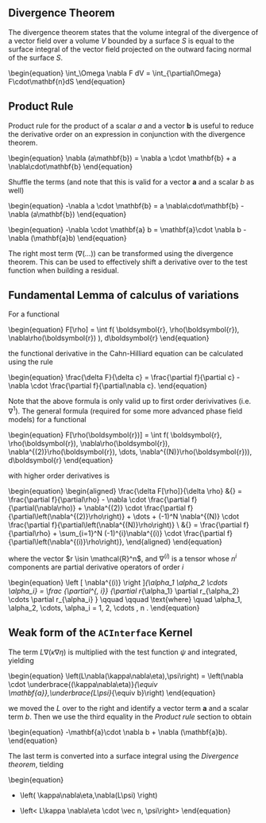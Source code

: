 ## Divergence Theorem

The divergence theorem states that the volume integral of the divergence of a
vector field over a volume $V$ bounded by a surface $S$ is equal to the surface
integral of the vector field projected on the outward facing normal of the
surface $S$.

\begin{equation}
\int_\Omega \nabla F dV = \int_{\partial\Omega} F\cdot\mathbf{n}dS
\end{equation}

## Product Rule

Product rule for the product of a scalar $a$ and a vector $\mathbf{b}$ is useful
to reduce the derivative order on an expression in conjunction with the
divergence theorem.

\begin{equation}
\nabla (a\mathbf{b}) = \nabla a \cdot \mathbf{b} + a \nabla\cdot\mathbf{b}
\end{equation}

Shuffle the terms (and note that this is valid for a vector $\mathbf{a}$ and a
scalar $b$ as well)

\begin{equation}
-\nabla a \cdot \mathbf{b}  =  a \nabla\cdot\mathbf{b} - \nabla (a\mathbf{b})
\end{equation}

\begin{equation}
-\nabla \cdot \mathbf{a} b  = \mathbf{a}\cdot \nabla b - \nabla (\mathbf{a}b)
\end{equation}

The right most term ($\nabla(\dots)$) can be transformed using the divergence
theorem. This can be used to effectively shift a derivative over to the test
function when building a residual.

## Fundamental Lemma of calculus of variations

For a functional

\begin{equation}
F[\rho] = \int f( \boldsymbol{r}, \rho(\boldsymbol{r}), \nabla\rho(\boldsymbol{r}) )\, d\boldsymbol{r}
\end{equation}

the functional derivative in the Cahn-Hilliard equation can be calculated using
the rule

\begin{equation}
\frac{\delta F}{\delta c} = \frac{\partial f}{\partial c} - \nabla \cdot \frac{\partial f}{\partial\nabla c}.
\end{equation}

Note that the above formula is only valid up to first order derivivatives (i.e.
$\nabla^1$). The general formula (required for some more advanced phase field
models) for a functional

\begin{equation}
F[\rho(\boldsymbol{r})] = \int f( \boldsymbol{r}, \rho(\boldsymbol{r}), \nabla\rho(\boldsymbol{r}), \nabla^{(2)}\rho(\boldsymbol{r}), \dots, \nabla^{(N)}\rho(\boldsymbol{r}))\, d\boldsymbol{r}
\end{equation}

with higher order derivatives is

\begin{equation}
\begin{aligned}
\frac{\delta F[\rho]}{\delta \rho} &{} = \frac{\partial f}{\partial\rho} - \nabla \cdot \frac{\partial f}{\partial(\nabla\rho)} + \nabla^{(2)} \cdot \frac{\partial f}{\partial\left(\nabla^{(2)}\rho\right)} + \dots + (-1)^N \nabla^{(N)} \cdot \frac{\partial f}{\partial\left(\nabla^{(N)}\rho\right)} \\
&{} =   \frac{\partial f}{\partial\rho} + \sum_{i=1}^N (-1)^{i}\nabla^{(i)} \cdot \frac{\partial f}{\partial\left(\nabla^{(i)}\rho\right)},
\end{aligned}
\end{equation}

where the vector $r \isin \mathcal{R}^n$, and $\nabla^{(i)}$ is a tensor whose
$n^i$ components are partial derivative operators of order $i$

\begin{equation}
\left [ \nabla^{(i)} \right ]_{\alpha_1 \alpha_2 \cdots \alpha_i} = \frac {\partial^{\, i}} {\partial r_{\alpha_1}  \partial r_{\alpha_2} \cdots \partial r_{\alpha_i} } \qquad \qquad \text{where} \quad  \alpha_1, \alpha_2, \cdots, \alpha_i = 1, 2, \cdots , n .
\end{equation}

## Weak form of the `ACInterface` Kernel

The term $L\nabla(\kappa\nabla\eta)$ is multiplied with the test function $\psi$
and integrated, yielding

\begin{equation}
\left(L\nabla(\kappa\nabla\eta),\psi\right) = \left(\nabla \cdot \underbrace{(\kappa\nabla\eta)}_{\equiv \mathbf{a}},\underbrace{L\psi}_{\equiv b}\right)
\end{equation}

we moved the $L$ over to the right and identify a vector term $\mathbf{a}$ and a
scalar term $b$. Then we use the third equality in the _Product rule_ section to
obtain

\begin{equation}
-\mathbf{a}\cdot \nabla b + \nabla (\mathbf{a}b).
\end{equation}

The last term is converted into a surface integral using the _Divergence
theorem_, tielding

\begin{equation}
- \left( \kappa\nabla\eta,\nabla(L\psi) \right)
+ \left< L\kappa \nabla\eta \cdot \vec n, \psi\right>
\end{equation}
